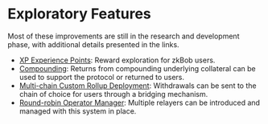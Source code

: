 # Exploratory Features

Most of these improvements are still in the research and development phase, with additional details presented in the links.

* [XP Experience Points](xp/): Reward exploration for zkBob users.
* [Compounding](compounding.md): Returns from compounding underlying collateral can be used to support the protocol or returned to users.
* [Multi-chain Custom Rollup Deployment](multi-chain-custom-rollup-deployment.md): Withdrawals can be sent to the chain of choice for users through a bridging mechanism.
* [Round-robin Operator Manager](round-robin-operator-manager.md): Multiple relayers can be introduced and managed with this system in place.
